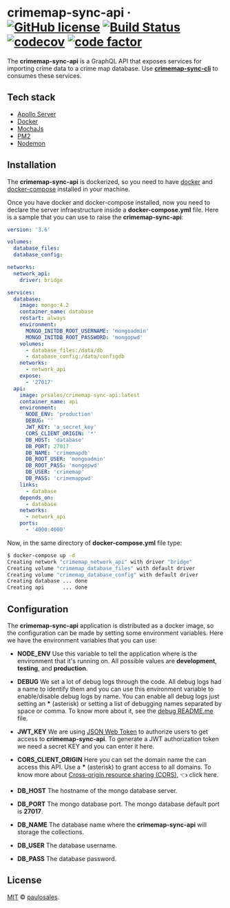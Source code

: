# crimemap-sync-api &middot; [![GitHub license](https://img.shields.io/badge/license-MIT-blue.svg)](https://github.com/paulosales/crimemap-sync-api/blob/master/LICENSE) [![Build Status](https://travis-ci.com/paulosales/crimemap-sync-api.svg?branch=master)](https://travis-ci.com/paulosales/crimemap-sync-api) [![codecov](https://codecov.io/gh/paulosales/crimemap-sync-api/branch/master/graph/badge.svg)](https://codecov.io/gh/paulosales/crimemap-sync-api) [![code factor](https://img.shields.io/codefactor/grade/github/paulosales/crimemap-sync-api/master)](https://www.codefactor.io/repository/github/paulosales/crimemap-sync-api)

The **crimemap-sync-api** is a GraphQL API that exposes services for importing crime data to a crime map database. Use **[crimemap-sync-cli](https://github.com/paulosales/crimemap-sync-cli)** to consumes these services.

## Tech stack

- [Apollo Server](https://github.com/apollographql/apollo-server)
- [Docker](https://www.docker.com/)
- [MochaJs](https://mochajs.org/)
- [PM2](https://pm2.keymetrics.io/)
- [Nodemon](https://nodemon.io/)

## Installation

The **crimemap-sync-api** is dockerized, so you need to have [docker](https://docs.docker.com/install/) and [docker-compose](https://docs.docker.com/compose/install/) installed in your machine.

Once you have docker and docker-compose installed, now you need to declare the server infraestructure inside a **docker-compose.yml** file. Here is a sample that you can use to raise the **crimemap-sync-api**:

```yaml
version: '3.6'

volumes:
  database_files:
  database_config:

networks:
  network_api:
    driver: bridge

services:
  database:
    image: mongo:4.2
    container_name: database
    restart: always
    environment:
      MONGO_INITDB_ROOT_USERNAME: 'mongoadmin'
      MONGO_INITDB_ROOT_PASSWORD: 'mongopwd'
    volumes:
      - database_files:/data/db
      - database_config:/data/configdb
    networks:
      - network_api
    expose:
      - '27017'
  api:
    image: prsales/crimemap-sync-api:latest
    container_name: api
    environment:
      NODE_ENV: 'production'
      DEBUG: ''
      JWT_KEY: 'a_secret_key'
      CORS_CLIENT_ORIGIN: '*'
      DB_HOST: 'database'
      DB_PORT: 27017
      DB_NAME: 'crimemapdb'
      DB_ROOT_USER: 'mongoadmin'
      DB_ROOT_PASS: 'mongopwd'
      DB_USER: 'crimemap'
      DB_PASS: 'crimemappwd'
    links:
      - database
    depends_on:
      - database
    networks:
      - network_api
    ports:
      - '4000:4000'
```

Now, in the same directory of **docker-compose.yml** file type:

```bash
$ docker-compose up -d
Creating network "crimemap_network_api" with driver "bridge"
Creating volume "crimemap_database_files" with default driver
Creating volume "crimemap_database_config" with default driver
Creating database ... done
Creating api      ... done
```

## Configuration

The **crimemap-sync-api** application is distributed as a docker image, so the configuration can be made by setting some environment variables. Here we have the environment variables that you can use:

- **NODE_ENV**
  Use this variable to tell the application where is the environment that it's running on. All possible values are **development**, **testing**, and **production**.

- **DEBUG**
  We set a lot of debug logs through the code. All debug logs had a name to identify them and you can use this environment variable to enable/disable debug logs by name. You can enable all debug logs just setting an **\*** (asterisk) or setting a list of debugging names separated by space or comma. To know more about it, see the [debug README.me](https://github.com/visionmedia/debug#usage) file.

- **JWT_KEY**
  We are using [JSON Web Token](https://jwt.io/) to authorize users to get access to **crimemap-sync-api**. To generate a JWT authorization token we need a secret KEY and you can enter it here.

- **CORS_CLIENT_ORIGIN**
  Here you can set the domain name the can access this API. Use a **\*** (asterisk) to grant access to all domains. To know more about [Cross-origin resource sharing (CORS)](https://pt.wikipedia.org/wiki/Cross-origin_resource_sharing), 👈 click here.

- **DB_HOST**
  The hostname of the mongo database server.

- **DB_PORT**
  The mongo database port. The mongo database default port is **27017**.

- **DB_NAME**
  The database name where the **crimemap-sync-api** will storage the collections.

- **DB_USER**
  The database username.

- **DB_PASS**
  The database password.

## License

[MIT](https://github.com/paulosales/crimemap-sync-api/blob/master/LICENSE) © [paulosales](https://github.com/paulosales/).

